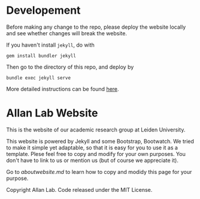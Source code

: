 # Developement
Before making any change to the repo, please deploy the website locally and see whether changes will break the website.

If you haven't install `jekyll`, do with

```gem install bundler jekyll```

Then go to the directory of this repo, and deploy by

```bundle exec jekyll serve```

More detailed instructions can be found <a href='https://jekyllrb.com'>here</a>.

# Allan Lab Website

This is the website of our academic research group at Leiden University.

This website is powered by Jekyll and some Bootstrap, Bootwatch. We tried to make it simple yet adaptable, so that it is easy for you to use it as a template. Plese feel free to copy and modify for your own purposes.  You don't have to link to us or mention us (but of course we appreciate it).

Go to *aboutwebsite.md*  to learn how to copy and modidy this page for your purpose. 


Copyright Allan Lab. Code released under the MIT License.